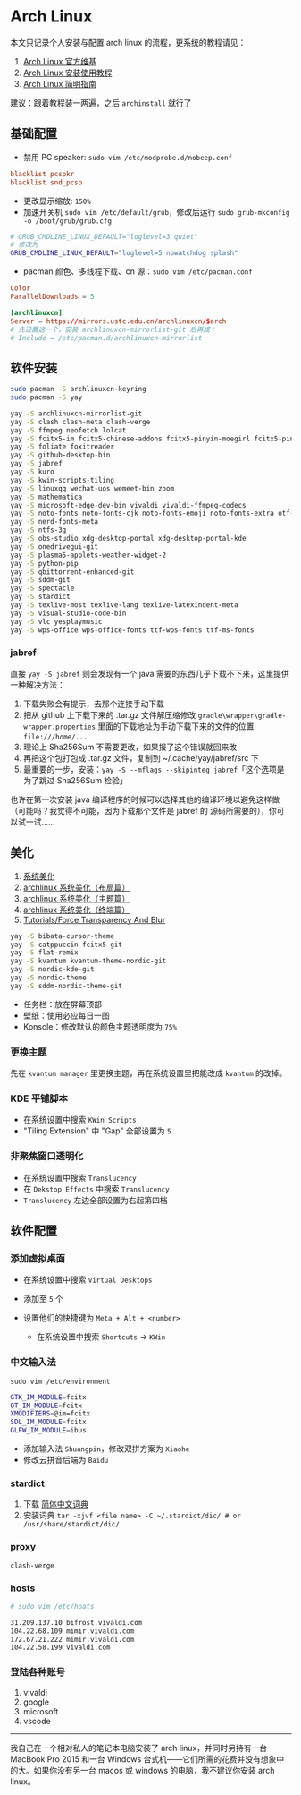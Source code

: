 # Arch Linux

本文只记录个人安装与配置 arch linux 的流程，更系统的教程请见：

1. [Arch Linux 官方维基](https://wiki.archlinux.org/)
2. [Arch Linux 安装使用教程](https://archlinuxstudio.github.io/ArchLinuxTutorial/#/)
3. [Arch Linux 简明指南](https://arch.icekylin.online)

建议：跟着教程装一两遍，之后 `archinstall` 就行了

## 基础配置

- 禁用 PC speaker: `sudo vim /etc/modprobe.d/nobeep.conf`

```conf
blacklist pcspkr
blacklist snd_pcsp
```

- 更改显示缩放: `150%`
- 加速开关机 `sudo vim /etc/default/grub`，修改后运行 `sudo grub-mkconfig -o /boot/grub/grub.cfg`

```bash
# GRUB_CMDLINE_LINUX_DEFAULT="loglevel=3 quiet"
# 修改为
GRUB_CMDLINE_LINUX_DEFAULT="loglevel=5 nowatchdog splash"
```

- pacman 颜色、多线程下载、cn 源：`sudo vim /etc/pacman.conf`

```conf
Color
ParallelDownloads = 5

[archlinuxcn]
Server = https://mirrors.ustc.edu.cn/archlinuxcn/$arch
# 先设置这一个，安装 archlinuxcn-mirrorlist-git 后再成：
# Include = /etc/pacman.d/archlinuxcn-mirrorlist
```

## 软件安装

```bash
sudo pacman -S archlinuxcn-keyring
sudo pacman -S yay

yay -S archlinuxcn-mirrorlist-git
yay -S clash clash-meta clash-verge
yay -S ffmpeg neofetch lolcat
yay -S fcitx5-im fcitx5-chinese-addons fcitx5-pinyin-moegirl fcitx5-pinyin-zhwiki fcitx5-pinyin-custom-pinyin-dictionary
yay -S foliate foxitreader
yay -S github-desktop-bin
yay -S jabref
yay -S kuro
yay -S kwin-scripts-tiling
yay -S linuxqq wechat-uos wemeet-bin zoom
yay -S mathematica
yay -S microsoft-edge-dev-bin vivaldi vivaldi-ffmpeg-codecs
yay -S noto-fonts noto-fonts-cjk noto-fonts-emoji noto-fonts-extra otf-fandol
yay -S nerd-fonts-meta
yay -S ntfs-3g
yay -S obs-studio xdg-desktop-portal xdg-desktop-portal-kde
yay -S onedrivegui-git
yay -S plasma5-applets-weather-widget-2
yay -S python-pip
yay -S qbittorrent-enhanced-git
yay -S sddm-git
yay -S spectacle
yay -S stardict
yay -S texlive-most texlive-lang texlive-latexindent-meta
yay -S visual-studio-code-bin
yay -S vlc yesplaymusic
yay -S wps-office wps-office-fonts ttf-wps-fonts ttf-ms-fonts
```

### jabref

直接 `yay -S jabref` 则会发现有一个 java 需要的东西几乎下载不下来，这里提供一种解决方法：

1. 下载失败会有提示，去那个连接手动下载
2. 把从 github 上下载下来的 .tar.gz 文件解压缩修改 `gradle\wrapper\gradle-wrapper.properties` 里面的下载地址为手动下载下来的文件的位置 `file:///home/...`
3. 理论上 Sha256Sum 不需要更改，如果报了这个错误就回来改
4. 再把这个包打包成 .tar.gz 文件，复制到 ~/.cache/yay/jabref/src 下
5. 最重要的一步，安装：`yay -S --mflags --skipinteg jabref`「这个选项是为了跳过 Sha256Sum 检验」

也许在第一次安装 java 编译程序的时候可以选择其他的编译环境以避免这样做（可能吗？我觉得不可能，因为下载那个文件是 jabref 的 源码所需要的），你可以试一试……

## 美化

1. [系统美化](https://archlinuxstudio.github.io/ArchLinuxTutorial/#/advanced/beauty)
2. [archlinux 系统美化（布局篇）](https://arch.icekylin.online/guide/advanced/beauty-1.html)
3. [archlinux 系统美化（主题篇）](https://arch.icekylin.online/guide/advanced/beauty-2.html)
4. [archlinux 系统美化（终端篇）](https://arch.icekylin.online/guide/advanced/beauty-3.html)
5. [Tutorials/Force Transparency And Blur](https://userbase.kde.org/Tutorials/Force_Transparency_And_Blur)

```bash
yay -S bibata-cursor-theme
yay -S catppuccin-fcitx5-git
yay -S flat-remix
yay -S kvantum kvantum-theme-nordic-git
yay -S nordic-kde-git
yay -S nordic-theme
yay -S sddm-nordic-theme-git
```

- 任务栏：放在屏幕顶部
- 壁纸：使用必应每日一图
- Konsole：修改默认的颜色主题透明度为 `75%`

### 更换主题

先在 `kvantum manager` 里更换主题，再在系统设置里把能改成 `kvantum` 的改掉。

### KDE 平铺脚本

- 在系统设置中搜索 `KWin Scripts`
- "Tiling Extension" 中 "Gap" 全部设置为 `5`

### 非聚焦窗口透明化

- 在系统设置中搜索 `Translucency`
- 在 `Dekstop Effects` 中搜索 `Translucency`
- `Translucency` 左边全部设置为右起第四档

## 软件配置

### 添加虚拟桌面

- 在系统设置中搜索 `Virtual Desktops`
- 添加至 `5` 个
- 设置他们的快捷键为 `Meta + Alt + <number>`

  - 在系统设置中搜索 `Shortcuts` -> `KWin`

### 中文输入法

`sudo vim /etc/environment`

```bash
GTK_IM_MODULE=fcitx
QT_IM_MODULE=fcitx
XMODIFIERS=@im=fcitx
SDL_IM_MODULE=fcitx
GLFW_IM_MODULE=ibus
```

- 添加输入法 `Shuangpin`，修改双拼方案为 `Xiaohe`
- 修改云拼音后端为 `Baidu`

### stardict

1. 下载 [简体中文词典](http://download.huzheng.org/zh_CN/)
2. 安装词典 `tar -xjvf <file name> -C ~/.stardict/dic/ # or /usr/share/stardict/dic/`

### proxy

`clash-verge`

### hosts

```bash
# sudo vim /etc/hoats

31.209.137.10 bifrost.vivaldi.com
104.22.68.109 mimir.vivaldi.com
172.67.21.222 mimir.vivaldi.com
104.22.58.199 vivaldi.com
```

### 登陆各种账号

1. vivaldi
2. google
3. microsoft
4. vscode

---

我自己在一个相对私人的笔记本电脑安装了 arch linux，并同时另持有一台 MacBook Pro 2015 和一台 Windows 台式机——它们所需的花费并没有想象中的大。如果你没有另一台 macos 或 windows 的电脑，我不建议你安装 arch linux。
